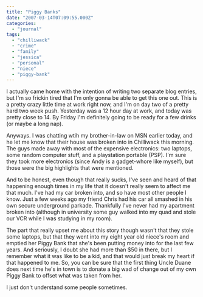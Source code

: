 ```yaml
---
title: "Piggy Banks"
date: "2007-03-14T07:09:55.000Z"
categories: 
  - "journal"
tags: 
  - "chilliwack"
  - "crime"
  - "family"
  - "jessica"
  - "personal"
  - "niece"
  - "piggy-bank"
---
```


I actually came home with the intention of writing two separate blog entries, but I'm so frickin tired that I'm only gonna be able to get this one out. This is a pretty crazy little time at work right now, and I'm on day two of a pretty hard two week push. Yesterday was a 12 hour day at work, and today was pretty close to 14. By Friday I'm definitely going to be ready for a few drinks (or maybe a long nap).

Anyways. I was chatting wtih my brother-in-law on MSN earlier today, and he let me know that their house was broken into in Chilliwack this morning. The guys made away with most of the expensive electronics: two laptops, some random computer stuff, and a playstation portable (PSP). I'm sure they took more electronics (since Andy is a gadget-whore like myself), but those were the big highlights that were mentioned.

And to be honest, even though that really sucks, I've seen and heard of that happening enough times in my life that it doesn't really seem to affect me that much. I've had my car broken into, and so have most other people I know. Just a few weeks ago my friend Chris had his car all smashed in his own secure underground parkade. Thankfully I've never had my apartment broken into (although in university some guy walked into my quad and stole our VCR while I was studying in my room).

The part that really upset me about this story though wasn't that they stole some laptops, but that they went into my eight year old niece's room and emptied her Piggy Bank that she's been putting money into for the last few years. And seriously, I doubt she had more than $50 in there, but I remember what it was like to be a kid, and that would just break my heart if that happened to me. So, you can be sure that the first thing Uncle Duane does next time he's in town is to donate a big wad of change out of my own Piggy Bank to offset what was taken from her.

I just don't understand some people sometimes.
